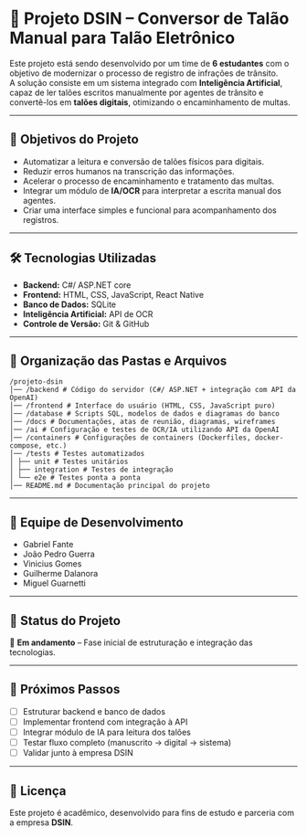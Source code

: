 # 🚦 Projeto DSIN – Conversor de Talão Manual para Talão Eletrônico

Este projeto está sendo desenvolvido por um time de **6 estudantes** com o objetivo de modernizar o processo de registro de infrações de trânsito.  
A solução consiste em um sistema integrado com **Inteligência Artificial**, capaz de ler talões escritos manualmente por agentes de trânsito e convertê-los em **talões digitais**, otimizando o encaminhamento de multas.

---

## 📌 Objetivos do Projeto
- Automatizar a leitura e conversão de talões físicos para digitais.
- Reduzir erros humanos na transcrição das informações.
- Acelerar o processo de encaminhamento e tratamento das multas.
- Integrar um módulo de **IA/OCR** para interpretar a escrita manual dos agentes.
- Criar uma interface simples e funcional para acompanhamento dos registros.

---

## 🛠️ Tecnologias Utilizadas
- **Backend:** C#/ ASP.NET core
- **Frontend:** HTML, CSS, JavaScript, React Native
- **Banco de Dados:** SQLite 
- **Inteligência Artificial:** API de OCR
- **Controle de Versão:** Git & GitHub  

---

## 📂 Organização das Pastas e Arquivos
```
/projeto-dsin
│── /backend # Código do servidor (C#/ ASP.NET + integração com API da OpenAI)
│── /frontend # Interface do usuário (HTML, CSS, JavaScript puro)
│── /database # Scripts SQL, modelos de dados e diagramas do banco
│── /docs # Documentações, atas de reunião, diagramas, wireframes
│── /ai # Configuração e testes de OCR/IA utilizando API da OpenAI
│── /containers # Configurações de containers (Dockerfiles, docker-compose, etc.)
│── /tests # Testes automatizados
│ ├── unit # Testes unitários
│ ├── integration # Testes de integração
│ └── e2e # Testes ponta a ponta
│── README.md # Documentação principal do projeto
```
---

## 👥 Equipe de Desenvolvimento
- Gabriel Fante
- João Pedro Guerra
- Vinicius Gomes
- Guilherme Dalanora
- Miguel Guarnetti

---

## 🚀 Status do Projeto
🔄 **Em andamento** – Fase inicial de estruturação e integração das tecnologias.

---

## 📅 Próximos Passos
- [ ] Estruturar backend e banco de dados  
- [ ] Implementar frontend com integração à API  
- [ ] Integrar módulo de IA para leitura dos talões  
- [ ] Testar fluxo completo (manuscrito → digital → sistema)  
- [ ] Validar junto à empresa DSIN  

---

## 📖 Licença
Este projeto é acadêmico, desenvolvido para fins de estudo e parceria com a empresa **DSIN**.  
